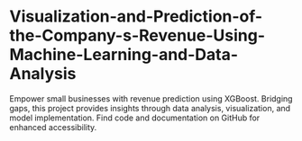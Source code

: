 # Visualization-and-Prediction-of-the-Company-s-Revenue-Using-Machine-Learning-and-Data-Analysis
Empower small businesses with revenue prediction using XGBoost. Bridging gaps, this project provides insights through data analysis, visualization, and model implementation. Find code and documentation on GitHub for enhanced accessibility.
